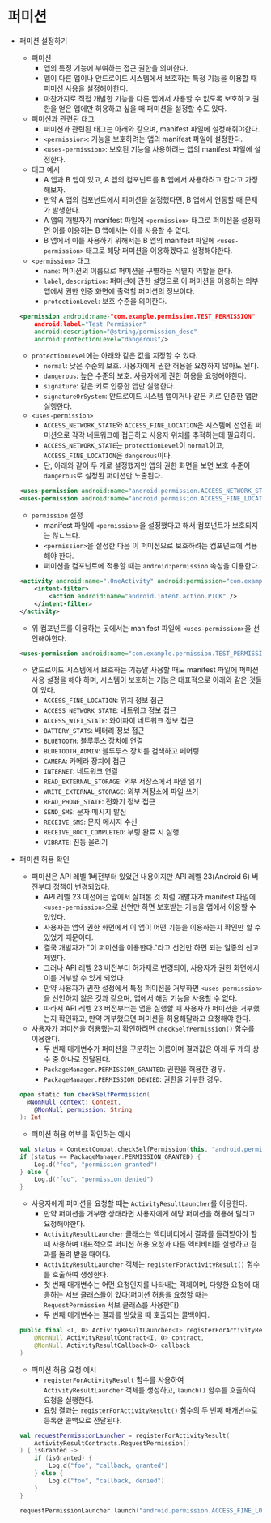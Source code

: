 # 퍼미션

- 퍼미션 설정하기

  - 퍼미션
    - 앱의 특정 기능에 부여하는 접근 권한을 의미한다.
    - 앱이 다른 앱이나 안드로이드 시스템에서 보호하는 특정 기능을 이용할 때 퍼미션 사용을 설정해야한다.
    - 마찬가지로 직접 개발한 기능을 다른 앱에서 사용할 수 없도록 보호하고 권한을 얻은 앱에만 허용하고 싶을 때 퍼미션을 설정할 수도 있다.
  - 퍼미션과 관련된 태그
    - 퍼미션과 관련된 태그는 아래와 같으며, manifest 파일에 설정해줘야한다.
    - `<permission>`: 기능을 보호하려는 앱의 manifest 파일에 설정한다.
    - `<uses-permission>`: 보호된 기능을 사용하려는 앱의 manifest 파일에 설정한다.
  - 태그 예시
    - A 앱과  B 앱이 있고, A 앱의 컴포넌트를 B 앱에서 사용하려고 한다고 가정해보자.
    - 만약 A 앱의 컴포넌트에서 퍼미션을 설정했다면, B 앱에서 연동할 때 문제가 발생한다.
    - A 앱의 개발자가 manifest 파일에 `<permission>` 태그로 퍼미션을 설정하면 이를 이용하는 B 앱에서는 이를 사용할 수 없다.
    - B 앱에서 이를 사용하기 위해서는 B 앱의 manifest 파일에 `<uses-permission>` 태그로 해당 퍼미션을 이용하겠다고 설정해야한다.
  - `<permission>` 태그
    - `name`: 퍼미션의 이름으로 퍼미션을 구별하는 식별자 역할을 한다.
    - `label`, `description`: 퍼미션에 관한 설명으로 이 퍼미션을 이용하는 외부 앱에서 권한 인증 화면에 출력할 퍼미션의 정보이다.
    - `protectionLevel`: 보호 수준을 의미한다.

  ```xml
  <permission android:name-"com.example.permission.TEST_PERMISSION"
      android:label="Test Permission"
      android:description="@string/permission_desc"
      android:protectionLevel="dangerous"/>
  ```

  - `protectionLevel`에는 아래와 같은 값을 지정할 수 있다.
    - `normal`: 낮은 수준의 보호. 사용자에게 권한 허용을 요청하지 않아도 된다.
    - `dangerous`: 높은 수준의 보호. 사용자에게 권한 허용을 요청해야한다.
    - `signature`: 같은 키로 인증한 앱만 실행한다.
    - `signatureOrSystem`: 안드로이드 시스템 앱이거나 같은 키로 인증한 앱만 실행한다.
  - `<uses-permission>`
    - `ACCESS_NETWORK_STATE`와 `ACCESS_FINE_LOCATION`은 시스템에 선언된 퍼미션으로 각각 네트워크에 접근하고 사용자 위치를 추적하는데 필요하다.
    - `ACCESS_NETWORK_STATE`는 `protectionLevel`이 `normal`이고, `ACCESS_FINE_LOCATION`은  `dangerous`이다.
    - 단, 아래와 같이 두 개로 설정했지만 앱의 권한 화면을 보면 보호 수준이 `dangerous`로 설정된 퍼미션만 노출된다.

  ```xml
  <uses-permission android:name="android.permission.ACCESS_NETWORK_STATE" />
  <uses-permission android:name="android.permission.ACCESS_FINE_LOCATION" />
  ```

  - `permission` 설정
    - manifest 파일에 `<permission>`을 설정했다고 해서 컴포넌트가 보호되지는 않ㄴ느다.
    - `<permission>`을 설정한 다음 이 퍼미션으로 보호하려는 컴포넌트에 적용해야 한다.
    - 퍼미션을 컴포넌트에 적용할 때는 `android:permission` 속성을 이용한다.

  ```xml
  <activity android:name=".OneActivity" android:permission="com.example.TEST_PERMISSION">
      <intent-filter>
          <action android:name="android.intent.action.PICK" />
      </intent-filter>
  </activity>
  ```

  - 위 컴포넌트를 이용하는 곳에서는 manifest 파일에 `<uses-permission>`을 선언해야한다.

  ```xml
  <uses-permission android:name="com.example.permission.TEST_PERMISSION" />
  ```

  - 안드로이드 시스템에서 보호하는 기능알 사용할 때도 manifest 파일에 퍼미션 사용 설정을 해야 하며, 시스템이 보호하는 기능은 대표적으로 아래와 같은 것들이 있다.
    - `ACCESS_FINE_LOCATION`: 위치 정보 접근
    - `ACCESS_NETWORK_STATE`: 네트워크 정보 접근
    - `ACCESS_WIFI_STATE`: 와이파이 네트워크 정보 접근
    - `BATTERY_STATS`: 배터리 정보 접근
    - `BLUETOOTH`: 블루투스 장치에 연결
    - `BLUETOOTH_ADMIN`: 블루투스 장치를 검색하고 페어링
    - `CAMERA`: 카메라 장치에 접근
    - `INTERNET`: 네트워크 연결
    - `READ_EXTERNAL_STORAGE`: 외부 저장소에서 파일 읽기
    - `WRITE_EXTERNAL_STORAGE`: 외부 저장소에 파일 쓰기
    - `READ_PHONE_STATE`: 전화기 정보 접근
    - `SEND_SMS`: 문자 메시지 발신
    - `RECEIVE_SMS`: 문자 메시지 수신
    - `RECEIVE_BOOT_COMPLETED`: 부팅 완료 시 실행
    - `VIBRATE`: 진동 울리기



- 퍼미션 허용 확인

  - 퍼미션은  API 레벨 1버전부터 있었던 내용이지만  API 레벨 23(Android 6) 버전부터 정책이 변경되었다.
    - API 레벨 23 이전에는 앞에서 살펴본 것 처럼 개발자가 manifest 파일에 `<uses-permission>`으로 선언만 하면 보호받는 기능을 앱에서 이용할 수 있었다.
    - 사용자는 앱의 권한 화면에서 이 앱이 어떤 기능을 이용하는지 확인만 할 수 있었기 때문이다.
    - 결국 개발자가 "이 퍼미션을 이용한다."라고 선언만 하면 되는 일종의 신고제였다.
    - 그러나 API 레벨 23 버전부터 허가제로 변경되어, 사용자가 권한 화면에서 이를 거부할 수 있게 되었다.
    - 만약 사용자가 권한 설정에서 특정 퍼미션을 거부하면 `<uses-permission>`을 선언하지 않은 것과 같으며, 앱에서 해당 기능을 사용할 수 없다.
    - 따라서 API 레벨 23 버전부터는 앱을 실행할 때 사용자가 퍼미션을 거부했는지 확인하고, 만약 거부했으면 퍼미션을 허용해달라고 요청해야 한다.
  - 사용자가 퍼미션을 허용했는지 확인하려면 `checkSelfPermission()` 함수를 이용한다.
    - 두 번째 매개변수가 퍼미션을 구분하는 이름이며 결과값은 아래 두 개의 상수 중 하나로 전달된다.
    - `PackageManager.PERMISSION_GRANTED`: 권한을 허용한 경우.
    - `PackageManager.PERMISSION_DENIED`: 권한을 거부한 경우.

  ```kotlin
  open static fun checkSelfPermission(
  	@NonNull context: Context,
      @NonNull permission: String
  ): Int
  ```

  - 퍼미션 허용 여부를 확인하는 예시

  ```kotlin
  val status = ContextCompat.checkSelfPermission(this, "android.permission.ACCESS_FINE_LOCATION")
  if (status == PackageManager.PERMISSION_GRANTED) {
      Log.d("foo", "permission granted")
  } else {
      Log.d("foo", "permission denied")
  }
  ```

  - 사용자에게 퍼미션을 요청할 때는 `ActivityResultLauncher`를 이용한다.
    - 만약 퍼미션을 거부한 상태라면 사용자에게 해당 퍼미션을 허용해 달라고 요청해야한다.
    - `ActivityResultLauncher` 클래스는 액티비티에서 결과를 돌려받아야 할 때 사용하며 대표적으로 퍼미션 허용 요청과 다른 액티비티를 실행하고 결과를 돌려 받을 때이다.
    - `ActivityResultLauncher` 객체는  `registerForActivityResult()` 함수를 호출하여 생성한다.
    - 첫 번째 매개변수는 어떤 요청인지를 나타내는 객체이며, 다양한 요청에 대응하는 서브 클래스들이 있다(퍼미션 허용을 요청할 때는 `RequestPermission` 서브 클래스를 사용한다).
    - 두 번째 매개변수는 결과를 받았을 때 호출되는 콜백이다.

  ```kotlin
  public final <I, O> ActivityResultLauncher<I> registerForActivityResult(
      @NonNull ActivityResultContract<I, O> contract,
      @NonNull ActivityResultCallback<O> callback
  )
  ```

  - 퍼미션 허용 요청 예시
    - `registerForActivityResult` 함수를 사용하여 `ActivityResultLauncher` 객체를 생성하고, `launch()` 함수를 호출하여 요청을 실행한다.
    - 요청 결과는  `registerForActivityResult()` 함수의 두 번째 매개변수로 등록한 콜백으로 전달된다.

  ```kotlin
  val requestPermissionLauncher = registerForActivityResult(
      ActivityResultContracts.RequestPermission()
  ) { isGranted -> 
      if (isGranted) {
          Log.d("foo", "callback, granted")
      } else {
          Log.d("foo", "callback, denied")
      }
  }
  
  requestPermissionLauncher.launch("android.permission.ACCESS_FINE_LOCATION")
  ```

